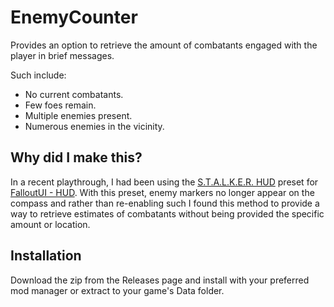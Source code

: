 # EnemyCounter

Provides an option to retrieve the amount of combatants engaged with the player in brief messages.

Such include:
- No current combatants.
- Few foes remain.
- Multiple enemies present.
- Numerous enemies in the vicinity.


## Why did I make this?

In a recent playthrough, I had been using the [S.T.A.L.K.E.R. HUD](https://www.nexusmods.com/fallout4/mods/55456) preset for [FalloutUI - HUD](https://www.nexusmods.com/fallout4/mods/51813). 
With this preset, enemy markers no longer appear on the compass and rather than re-enabling such I found this method to provide a way to retrieve estimates of combatants without being provided the specific amount or location.


## Installation

Download the zip from the Releases page and install with your preferred mod manager or extract to your game's Data folder.
